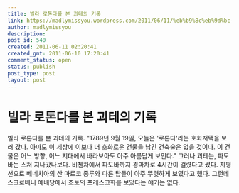 ```yaml
---
title: 빌라 로톤다를 본 괴테의 기록
link: https://madlymissyou.wordpress.com/2011/06/11/%eb%b9%8c%eb%9d%bc-%eb%a1%9c%ed%86%a4%eb%8b%a4-%ea%b4%b4%ed%85%8c/
author: madlymissyou
description: 
post_id: 540
created: 2011-06-11 02:20:41
created_gmt: 2011-06-10 17:20:41
comment_status: open
status: publish
post_type: post
layout: post
---
```


# 빌라 로톤다를 본 괴테의 기록

빌라 로톤다를 본 괴테의 기록. "1789년 9월 19일, 오늘은 '로톤다'라는 호화저택을 보러 갔다. 아마도 이 세상에 이보다 더 호화로운 건물을 남긴 건축술은 없을 것이다. 이 건물은 어느 방향, 어느 지대에서 바라보아도 아주 아름답게 보인다." 그러나 괴테는, 파도바는 스쳐 지나갔나보다. 비첸차에서 파도바까지 경마차로 4시간이 걸렸다고 썼다. 지평선으로 베네치아의 산 마르코 종루와 다른 탑들이 아주 뚜렷하게 보였다고 했다. 그런데 스크로베니 예배당에서 조토의 프레스코화를 보았다는 얘기는 없다.